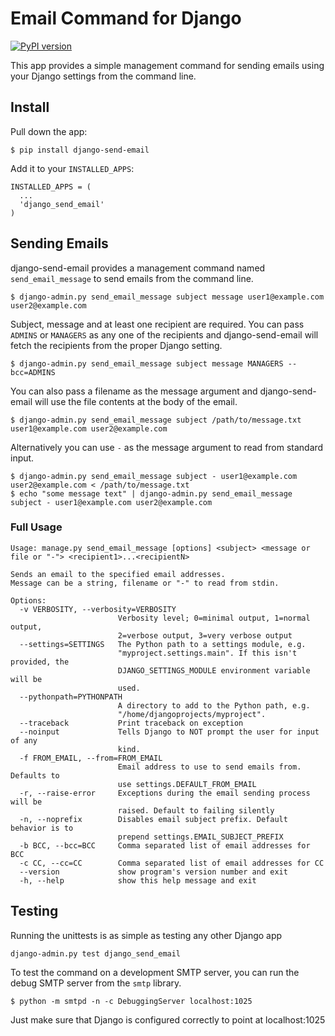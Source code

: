 # Email Command for Django

[![PyPI version](https://badge.fury.io/py/django-send-email.svg)](https://badge.fury.io/py/django-send-email)

This app provides a simple management command for sending emails using your Django settings from the command line.


## Install

Pull down the app:

    $ pip install django-send-email

Add it to your `INSTALLED_APPS`:

    INSTALLED_APPS = (
      ...
      'django_send_email'
    )


## Sending Emails

django-send-email provides a management command named `send_email_message` to send emails from the command line.

    $ django-admin.py send_email_message subject message user1@example.com user2@example.com

Subject, message and at least one recipient are required. You can pass `ADMINS` or `MANAGERS` as any one of the recipients and django-send-email will fetch the recipients from the proper Django setting.

    $ django-admin.py send_email_message subject message MANAGERS --bcc=ADMINS

You can also pass a filename as the message argument and django-send-email will use the file contents at the body of the email.

    $ django-admin.py send_email_message subject /path/to/message.txt user1@example.com user2@example.com

Alternatively you can use `-` as the message argument to read from standard input.

    $ django-admin.py send_email_message subject - user1@example.com user2@example.com < /path/to/message.txt
    $ echo "some message text" | django-admin.py send_email_message subject - user1@example.com user2@example.com

### Full Usage

    Usage: manage.py send_email_message [options] <subject> <message or file or "-"> <recipient1>...<recipientN>

    Sends an email to the specified email addresses.
    Message can be a string, filename or "-" to read from stdin.

    Options:
      -v VERBOSITY, --verbosity=VERBOSITY
                            Verbosity level; 0=minimal output, 1=normal output,
                            2=verbose output, 3=very verbose output
      --settings=SETTINGS   The Python path to a settings module, e.g.
                            "myproject.settings.main". If this isn't provided, the
                            DJANGO_SETTINGS_MODULE environment variable will be
                            used.
      --pythonpath=PYTHONPATH
                            A directory to add to the Python path, e.g.
                            "/home/djangoprojects/myproject".
      --traceback           Print traceback on exception
      --noinput             Tells Django to NOT prompt the user for input of any
                            kind.
      -f FROM_EMAIL, --from=FROM_EMAIL
                            Email address to use to send emails from. Defaults to
                            use settings.DEFAULT_FROM_EMAIL
      -r, --raise-error     Exceptions during the email sending process will be
                            raised. Default to failing silently
      -n, --noprefix        Disables email subject prefix. Default behavior is to
                            prepend settings.EMAIL_SUBJECT_PREFIX
      -b BCC, --bcc=BCC     Comma separated list of email addresses for BCC
      -c CC, --cc=CC        Comma separated list of email addresses for CC
      --version             show program's version number and exit
      -h, --help            show this help message and exit


## Testing

Running the unittests is as simple as testing any other Django app

    django-admin.py test django_send_email

To test the command on a development SMTP server, you can run the debug SMTP server from the `smtp` library.

    $ python -m smtpd -n -c DebuggingServer localhost:1025

Just make sure that Django is configured correctly to point at localhost:1025
